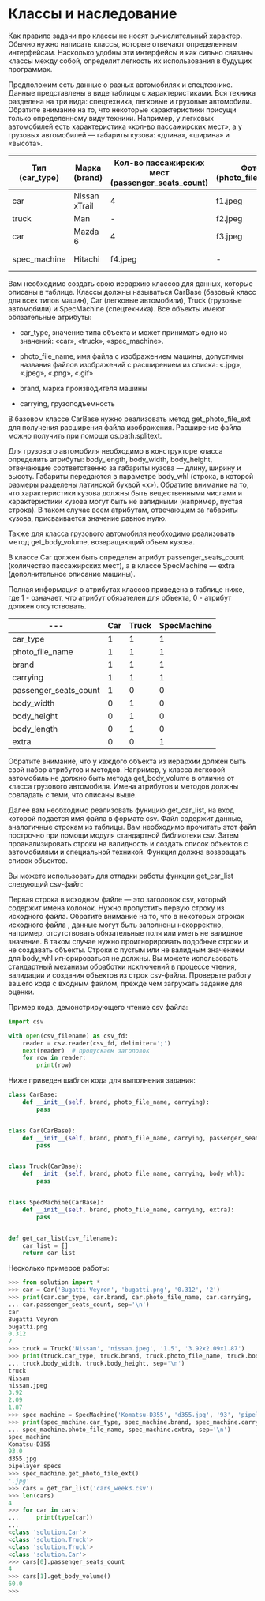 Классы и наследование
=

Как правило задачи про классы не носят вычислительный характер. Обычно нужно написать классы, которые отвечают определенным интерфейсам. Насколько удобны эти интерфейсы и как сильно связаны классы между собой, определит легкость их использования в будущих программах.

Предположим есть данные о разных автомобилях и спецтехнике. Данные представлены в виде таблицы с характеристиками. Вся техника разделена на три вида: спецтехника, легковые и грузовые автомобили. Обратите внимание на то, что некоторые характеристики присущи только определенному виду техники. Например, у легковых автомобилей есть характеристика «кол-во пассажирских мест», а у грузовых автомобилей — габариты кузова: «длина», «ширина» и «высота».

Тип (car_type) | Марка (brand) | Кол-во пассажирских мест (passenger_seats_count) | Фото (photo_file_name) | Кузов ДxШxВ, м (body_whl) | Грузоподъемность, Тонн (carrying) | Дополнительно (extra)
--- | --- | --- | --- | --- | --- | ---
car	| Nissan xTrail | 4 | f1.jpeg | - | 2.5 | | -	
truck | Man | - | f2.jpeg | 8x3x2.5 | 20 | -	
car | Mazda 6 | 4 | f3.jpeg | 2.5 | -	
spec_machine|Hitachi|f4.jpeg|-|1.2|Легкая техника для уборки снега

Вам необходимо создать свою иерархию классов для данных, которые описаны в таблице. Классы должны называться CarBase (базовый класс для всех типов машин), Car (легковые автомобили), Truck (грузовые автомобили) и SpecMachine (спецтехника). Все объекты имеют обязательные атрибуты:

- car_type, значение типа объекта и может принимать одно из значений: «car», «truck», «spec_machine».

- photo_file_name, имя файла с изображением машины, допустимы названия файлов изображений с расширением из списка: «.jpg», «.jpeg», «.png», «.gif»

- brand, марка производителя машины

- carrying, грузоподъемность

В базовом классе CarBase нужно реализовать метод get_photo_file_ext для получения расширения файла изображения. Расширение файла можно получить при помощи os.path.splitext.

Для грузового автомобиля необходимо в конструкторе класса определить атрибуты: body_length, body_width, body_height, отвечающие соответственно за габариты кузова — длину, ширину и высоту. Габариты передаются в параметре body_whl (строка, в которой размеры разделены латинской буквой «x»). Обратите внимание на то, что характеристики кузова должны быть вещественными числами и характеристики кузова могут быть не валидными (например, пустая строка). В таком случае всем атрибутам, отвечающим за габариты кузова, присваивается значение равное нулю.

Также для класса грузового автомобиля необходимо реализовать метод get_body_volume, возвращающий объем кузова.

В классе Car должен быть определен атрибут passenger_seats_count (количество пассажирских мест), а в классе SpecMachine — extra (дополнительное описание машины).

Полная информация о атрибутах классов приведена в таблице ниже, где 1 - означает, что атрибут обязателен для объекта, 0 - атрибут должен отсутствовать.

---|Car|Truck|SpecMachine
---|---|-----|-----------
car_type|	1|	1|	1|
photo_file_name|	1|	1|	1|
brand|	1|	1|	1|
carrying|	1|	1|	1|
passenger_seats_count|	1|	0|	0|
body_width|	0|	1|	0|
body_height|	0|	1|	0|
body_length|	0|	1|	0|
extra|	0|	0|	1|

Обратите внимание, что у каждого объекта из иерархии должен быть свой набор атрибутов и методов. Например, у класса легковой автомобиль не должно быть метода get_body_volume в отличие от класса грузового автомобиля. Имена атрибутов и методов должны совпадать с теми, что описаны выше.

Далее вам необходимо реализовать функцию get_car_list, на вход которой подается имя файла в формате csv. Файл содержит данные, аналогичные строкам из таблицы. Вам необходимо прочитать этот файл построчно при помощи модуля стандартной библиотеки csv. Затем проанализировать строки на валидность и создать список объектов с автомобилями и специальной техникой. Функция должна возвращать список объектов.

Вы можете использовать для отладки работы функции get_car_list следующий csv-файл:

Первая строка в исходном файле — это заголовок csv, который содержит имена колонок. Нужно пропустить первую строку из исходного файла. Обратите внимание на то, что в некоторых строках исходного файла , данные могут быть заполнены некорректно, например, отсутствовать обязательные поля или иметь не валидное значение. В таком случае нужно проигнорировать подобные строки и не создавать объекты. Строки с пустым или не валидным значением для body_whl игнорироваться не должны.  Вы можете использовать стандартный механизм обработки исключений в процессе чтения, валидации и создания объектов из строк csv-файла. Проверьте работу вашего кода с входным файлом, прежде чем загружать задание для оценки.

Пример кода, демонстрирующего чтение csv файла:

```python
import csv

with open(csv_filename) as csv_fd:
    reader = csv.reader(csv_fd, delimiter=';')
    next(reader)  # пропускаем заголовок
    for row in reader:
        print(row)
```
Ниже приведен шаблон кода для выполнения задания:

```python
class CarBase:
    def __init__(self, brand, photo_file_name, carrying):
        pass


class Car(CarBase):
    def __init__(self, brand, photo_file_name, carrying, passenger_seats_count):
        pass


class Truck(CarBase):
    def __init__(self, brand, photo_file_name, carrying, body_whl):
        pass


class SpecMachine(CarBase):
    def __init__(self, brand, photo_file_name, carrying, extra):
        pass


def get_car_list(csv_filename):
    car_list = []
    return car_list
```

Несколько примеров работы:

```python
>>> from solution import *
>>> car = Car('Bugatti Veyron', 'bugatti.png', '0.312', '2')
>>> print(car.car_type, car.brand, car.photo_file_name, car.carrying,
... car.passenger_seats_count, sep='\n')
car
Bugatti Veyron
bugatti.png
0.312
2
>>> truck = Truck('Nissan', 'nissan.jpeg', '1.5', '3.92x2.09x1.87')
>>> print(truck.car_type, truck.brand, truck.photo_file_name, truck.body_length,
... truck.body_width, truck.body_height, sep='\n')
truck
Nissan
nissan.jpeg
3.92
2.09
1.87
>>> spec_machine = SpecMachine('Komatsu-D355', 'd355.jpg', '93', 'pipelayer specs')
>>> print(spec_machine.car_type, spec_machine.brand, spec_machine.carrying,
... spec_machine.photo_file_name, spec_machine.extra, sep='\n')
spec_machine
Komatsu-D355
93.0
d355.jpg
pipelayer specs
>>> spec_machine.get_photo_file_ext()
'.jpg'
>>> cars = get_car_list('cars_week3.csv')
>>> len(cars)
4
>>> for car in cars:
...     print(type(car))
... 
<class 'solution.Car'>
<class 'solution.Truck'>
<class 'solution.Truck'>
<class 'solution.Car'>
>>> cars[0].passenger_seats_count
4
>>> cars[1].get_body_volume()
60.0
>>>
```